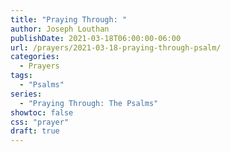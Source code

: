 ```yaml
---
title: "Praying Through: "
author: Joseph Louthan
publishDate: 2021-03-18T06:00:00-06:00
url: /prayers/2021-03-18-praying-through-psalm/
categories:
  - Prayers
tags:
  - "Psalms"
series:
  - "Praying Through: The Psalms"
showtoc: false
css: "prayer"
draft: true
---
```

<div style="font-variant: small-caps;">

</div>

```text

```
